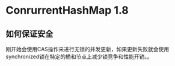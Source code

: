 # ConrurrentHashMap 1.8

## 如何保证安全

 刚开始会使用CAS操作来进行无锁的并发更新，如果更新失败就会使用synchronized锁在特定的桶和节点上减少锁竞争和性能开销。。

